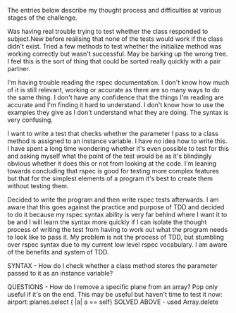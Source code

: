 The entries below describe my thought process and difficulties at various stages of the challenge.

Was having real trouble trying to test whether the class responded to subject.New before realising that none of the tests would work if the class didn't exist. Tried a few methods to test whether the initialize method was working correctly but wasn't successful. May be barking up the wrong tree. I feel this is the sort of thing that could be sorted really quickly with a pair partner.

I'm having trouble reading the rspec documentation. I don't know how much of it is still relevant, working or accurate as there are so many ways to do the same thing. I don't have any confidence that the things I'm reading are accurate and I'm finding it hard to understand. I don't know how to use the examples they give as I don't understand what they are doing. The syntax is very confusing.

I want to write a test that checks whether the parameter I pass to a class method is assigned to an instance variable. I have no idea how to write this. I have spent a long time wondering whether it's even possible to test for this and asking myself what the point of the test would be as it's blindingly obvious whether it does this or not from looking at the code. I'm leaning towards concluding that rspec is good for testing more complex features but that for the simplest elements of a program it's best to create them without testing them.

Decided to write the program and then write rspec tests afterwards. I am aware that this goes against the practice and purpose of TDD and decided to do it because my rspec syntax ability is very far behind where I want it to be and I will learn the syntax more quickly if I can isolate the thought process of writing the test from having to work out what the program needs to look like to pass it. My problem is not the process of TDD, but stumbling over rspec syntax due to my current low level rspec vocabulary. I am aware of the benefits and system of TDD.

SYNTAX - How do I check whether a class method stores the parameter passed to it as an instance variable?

QUESTIONS - How do I remove a specific plane from an array? Pop only useful if it's on the end. This may be useful but haven't time to test it now: airport::planes.select { |a| a == self}
SOLVED ABOVE - used Array.delete
